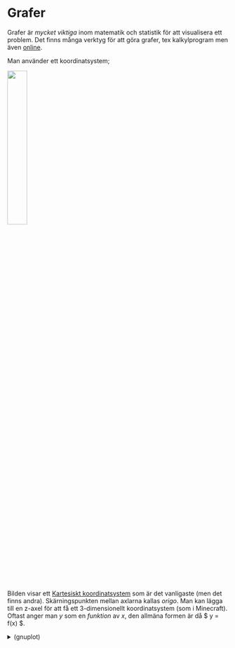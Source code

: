 # Grafer

Grafer är *mycket viktiga* inom matematik och statistik för att
visualisera ett problem.
Det finns många verktyg för att göra grafer, tex kalkylprogram men
även [online](http://fooplot.com/).

Man använder ett koordinatsystem;

<img src="https://upload.wikimedia.org/wikipedia/commons/f/fb/CartesianPlane.svg" width="30%" />

Bilden visar ett [Kartesiskt
koordinatsystem](https://sv.wikipedia.org/wiki/Kartesiskt_koordinatsystem)
som är det vanligaste (men det finns andra). Skärningspunkten mellan
axlarna kallas *origo*. Man kan lägga till en z-axel för att få ett
3-dimensionellt koordinatsystem (som i Minecraft). Oftast anger man $y$
som en *funktion* av $x$, den allmäna formen är då
$ y = f(x) $.


<details><summary>(gnuplot)</summary>
</details>

